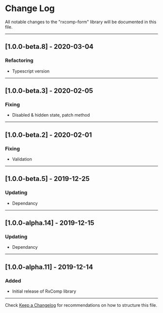 # Change Log
All notable changes to the "rxcomp-form" library will be documented in this file.

---

## [1.0.0-beta.8] - 2020-03-04
### Refactoring
- Typescript version

---

## [1.0.0-beta.3] - 2020-02-05
### Fixing
- Disabled & hidden state, patch method

---

## [1.0.0-beta.2] - 2020-02-01
### Fixing
- Validation

---

## [1.0.0-beta.5] - 2019-12-25
### Updating
- Dependancy

---

## [1.0.0-alpha.14] - 2019-12-15
### Updating
- Dependancy

---

## [1.0.0-alpha.11] - 2019-12-14
### Added
- Initial release of RxComp library

---

Check [Keep a Changelog](http://keepachangelog.com/) for recommendations on how to structure this file.
